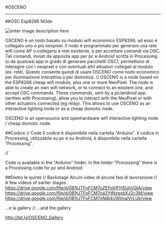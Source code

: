 
#OSCENO

----------

##OSC Esp8266 NOde


![enter image description here](https://lh3.googleusercontent.com/r7Na_hnpKOOQ7JzwNKp1IScPHPzvajHqqA_TGX2NsFjg=s0 "20150616_161059.jpg")

OSCENO è un nodo basato su modulo wifi economico ESP8266; ad esso è collegato uno o più neopixel. Il nodo è programmato per generare una rete wifi come AP o collegarsi a rete esistente, e per accettare comandi via OSC.
Tali comandi, inviati da apposita app per pc e Android scritta in Processing (o da qualsiasi app in grado di generare pacchetti OSC), permettono di interagire con i neopixel o con eventuali altri attuatori collegati al modulo (es. relè).
Questo consente quindi di usare OSCENO come nodo economico per illuminazione interattiva o per domotica.
//
OSCENO is a node based on the ESP8266 cheap wifi module, plus one or more NeoPixel.
The node is able to create an own wifi network, or to connect to an existent one, and accept OSC commands.
These commands, sent by a pc/android app (written with Processing), allow you to interact with the NeoPixel or with other actuators connected (eg relay).
This allows to use OSCENO as an interactive lighting node or as a cheap domotic node.

OSCENO is an opensource and openhardware wifi interactive lighting node / cheap domotic node.


##Codice // Code
Il codice è disponibile nella cartella "Arduino".
Il codice in Processing, utilizzabile su pc e su Android, è disponibile nella cartella "Processing".

//

Code is available in the "Arduino" folder.
In the folder "Processing" there is a Processing code for pc and Android


##Dietro le quinte // Backstage
Alcuni video di alcune fasi di lavorazione // A few videos of earlier stages
https://drive.google.com/file/d/0B1tJTFoFCM7oZEFpVlFHSUhVQjA/view https://drive.google.com/file/d/0B1tJTFoFCM7oa3YtNzgxbXJ2c3M/view https://drive.google.com/file/d/0B1tJTFoFCM7oNjB4UWlmalVrLUk/view

...e la gallery // ...and the gallery

http://bit.ly/OSCENO_Gallery
